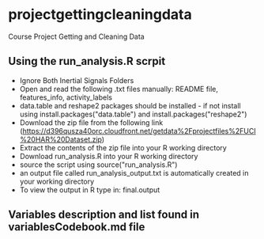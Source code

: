 projectgettingcleaningdata
==========================

Course Project Getting and Cleaning Data 

## Using the run_analysis.R scrpit
* Ignore Both Inertial Signals Folders
* Open and read the following .txt files manually:  README file, features_info, activity_labels
* data.table and reshape2 packages should be installed - if not install using install.packages("data.table") and install.packages("reshape2")
* Download the zip file from the following link (https://d396qusza40orc.cloudfront.net/getdata%2Fprojectfiles%2FUCI%20HAR%20Dataset.zip)
* Extract the contents of the zip file into your R working directory
* Download run_analysis.R into your R working directory
* source the script using source("run_analysis.R")
* an output file called run_analysis_output.txt is automatically created in your working directory
* To view the output in R type in: final.output

## Variables description and list found in variablesCodebook.md file